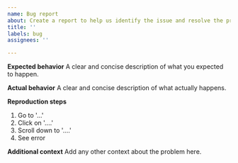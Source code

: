 ```yaml
---
name: Bug report
about: Create a report to help us identify the issue and resolve the problem
title: ''
labels: bug
assignees: ''

---
```


**Expected behavior**
A clear and concise description of what you expected to happen.

**Actual behavior**
A clear and concise description of what actually happens.

**Reproduction steps**
1. Go to '...'
2. Click on '....'
3. Scroll down to '....'
4. See error

**Additional context**
Add any other context about the problem here.

